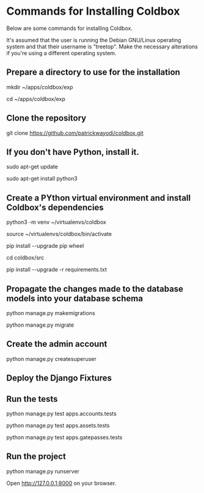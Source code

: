 Commands for Installing Coldbox
===============================


Below are some commands for installing Coldbox.

It's assumed that the user is running the Debian GNU/Linux operating system and that
their username is "treetop". Make the necessary alterations if you're using a different
operating system.


## Prepare a directory to use for the installation

mkdir ~/apps/coldbox/exp

cd ~/apps/coldbox/exp


## Clone the repository

git clone https://github.com/patrickwayodi/coldbox.git


## If you don't have Python, install it.

sudo apt-get update

sudo apt-get install python3


## Create a PYthon virtual environment and install Coldbox's dependencies

python3 -m venv ~/virtualenvs/coldbox

source ~/virtualenvs/coldbox/bin/activate

pip install --upgrade pip wheel

cd coldbox/src

pip install --upgrade -r requirements.txt


## Propagate the changes made to the database models into your database schema

python manage.py makemigrations

python manage.py migrate


## Create the admin account

python manage.py createsuperuser


## Deploy the Django Fixtures


## Run the tests

python manage.py test apps.accounts.tests

python manage.py test apps.assets.tests

python manage.py test apps.gatepasses.tests


## Run the project

python manage.py runserver

Open http://127.0.0.1:8000 on your browser.
